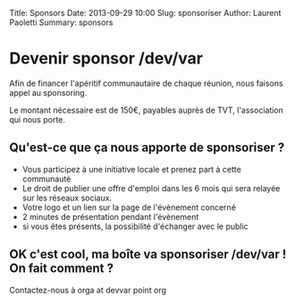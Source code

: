Title: Sponsors
Date: 2013-09-29 10:00
Slug: sponsoriser
Author: Laurent Paoletti
Summary: sponsors

# Devenir sponsor /dev/var

Afin de financer l'apéritif communautaire de chaque réunion, nous faisons appel au sponsoring.

Le montant nécessaire est de 150€, payables auprès de TVT, l'association qui nous porte.

## Qu'est-ce que ça nous apporte de sponsoriser ?

* Vous participez à une initiative locale et prenez part à cette communauté
* Le droit de publier une offre d'emploi dans les 6 mois qui sera relayée sur les réseaux sociaux.
* Votre logo et un lien sur la page de l'évènement concerné
* 2 minutes de présentation pendant l'évènement
* si vous êtes présents, la possibilité d'échanger avec le public

## OK c'est cool, ma boîte va sponsoriser /dev/var ! On fait comment ?

Contactez-nous à  orga at devvar point org

